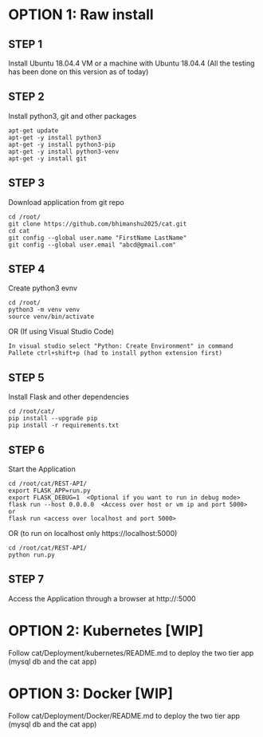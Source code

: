 

# OPTION 1: Raw install 

## STEP 1
Install Ubuntu 18.04.4 VM or a machine with Ubuntu 18.04.4 (All the testing has been done on this version as of today)

## STEP 2
Install python3, git and other packages  
```
apt-get update
apt-get -y install python3
apt-get -y install python3-pip
apt-get -y install python3-venv
apt-get -y install git
```

## STEP 3
Download application from git repo 
```
cd /root/
git clone https://github.com/bhimanshu2025/cat.git
cd cat
git config --global user.name "FirstName LastName"
git config --global user.email "abcd@gmail.com"
```

## STEP 4
Create python3 evnv
```
cd /root/
python3 -m venv venv
source venv/bin/activate
```
OR (If using Visual Studio Code)
```
In visual studio select "Python: Create Environment" in command Pallete ctrl+shift+p (had to install python extension first)
```

## STEP 5
Install Flask and other dependencies <These packages get installed when creating venv if using python extension in visual studio>
```
cd /root/cat/
pip install --upgrade pip
pip install -r requirements.txt
```

## STEP 6
Start the Application
```
cd /root/cat/REST-API/
export FLASK_APP=run.py
export FLASK_DEBUG=1  <Optional if you want to run in debug mode>
flask run --host 0.0.0.0  <Access over host or vm ip and port 5000>
or 
flask run <access over localhost and port 5000>
```
OR (to run on localhost only https://localhost:5000)
```
cd /root/cat/REST-API/
python run.py
```

## STEP 7
Access the Application through a browser at http://<server IP>:5000

# OPTION 2: Kubernetes [WIP]
Follow cat/Deployment/kubernetes/README.md to deploy the two tier app (mysql db and the cat app)

# OPTION 3: Docker [WIP]
Follow cat/Deployment/Docker/README.md to deploy the two tier app (mysql db and the cat app)

